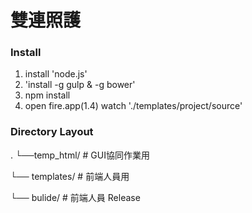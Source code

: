 雙連照護
============

### Install

1. install 'node.js'
2. 'install -g gulp & -g bower'
3. npm install
4. open fire.app(1.4) watch './templates/project/source'


### Directory	Layout

.
└──temp_html/                       # GUI協同作業用

└──	templates/                      # 前端人員用

└── bulide/                         # 前端人員 Release